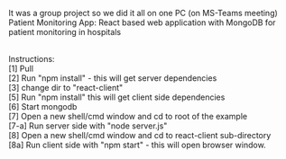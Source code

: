 It was a group project so we did it all on one PC (on MS-Teams meeting)
Patient Monitoring App: React based web application with MongoDB for patient monitoring in hospitals<br><br>

Instructions: <br>
[1] Pull<Br>
[2] Run "npm install" - this will get server dependencies<Br>
[3] change dir to "react-client"<Br>
[5] Run "npm install" this will get client side dependencies<Br>
[6] Start mongodb<Br>
[7] Open a new shell/cmd window and cd to root of the example<Br>
[7-a] Run server side with "node server.js"<Br>
[8] Open a new shell/cmd window and cd to react-client sub-directory<Br>
[8a] Run client side with "npm start"  - this will open browser window.

